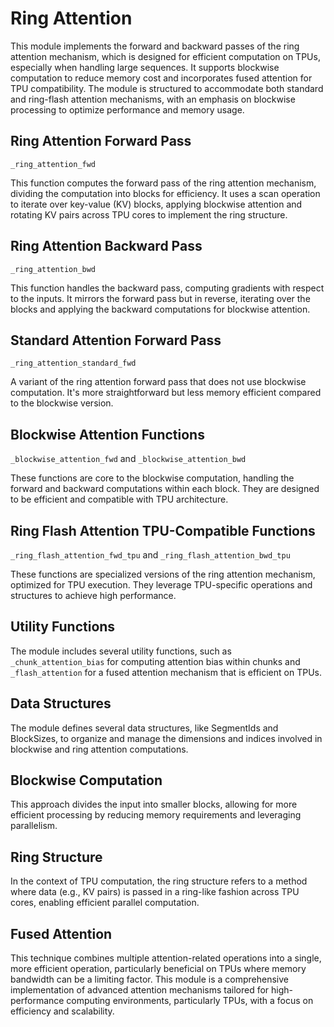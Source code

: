 # Ring Attention

This module implements the forward and backward passes of the ring attention mechanism, which is designed for efficient computation on TPUs, especially when handling large sequences. It supports blockwise computation to reduce memory cost and incorporates fused attention for TPU compatibility. The module is structured to accommodate both standard and ring-flash attention mechanisms, with an emphasis on blockwise processing to optimize performance and memory usage.

## Ring Attention Forward Pass

`_ring_attention_fwd` 

This function computes the forward pass of the ring attention mechanism, dividing the computation into blocks for efficiency. It uses a scan operation to iterate over key-value (KV) blocks, applying blockwise attention and rotating KV pairs across TPU cores to implement the ring structure.

## Ring Attention Backward Pass 

`_ring_attention_bwd`

This function handles the backward pass, computing gradients with respect to the inputs. It mirrors the forward pass but in reverse, iterating over the blocks and applying the backward computations for blockwise attention.

## Standard Attention Forward Pass 

`_ring_attention_standard_fwd`

A variant of the ring attention forward pass that does not use blockwise computation. It's more straightforward but less memory efficient compared to the blockwise version.

## Blockwise Attention Functions

`_blockwise_attention_fwd` and `_blockwise_attention_bwd`

These functions are core to the blockwise computation, handling the forward and backward computations within each block. They are designed to be efficient and compatible with TPU architecture.

## Ring Flash Attention TPU-Compatible Functions 

`_ring_flash_attention_fwd_tpu` and `_ring_flash_attention_bwd_tpu`

These functions are specialized versions of the ring attention mechanism, optimized for TPU execution. They leverage TPU-specific operations and structures to achieve high performance.

## Utility Functions 

The module includes several utility functions, such as `_chunk_attention_bias` for computing attention bias within chunks and `_flash_attention` for a fused attention mechanism that is efficient on TPUs.

## Data Structures

The module defines several data structures, like SegmentIds and BlockSizes, to organize and manage the dimensions and indices involved in blockwise and ring attention computations.

## Blockwise Computation

This approach divides the input into smaller blocks, allowing for more efficient processing by reducing memory requirements and leveraging parallelism.

## Ring Structure

In the context of TPU computation, the ring structure refers to a method where data (e.g., KV pairs) is passed in a ring-like fashion across TPU cores, enabling efficient parallel computation.
## Fused Attention

This technique combines multiple attention-related operations into a single, more efficient operation, particularly beneficial on TPUs where memory bandwidth can be a limiting factor.
This module is a comprehensive implementation of advanced attention mechanisms tailored for high-performance computing environments, particularly TPUs, with a focus on efficiency and scalability.